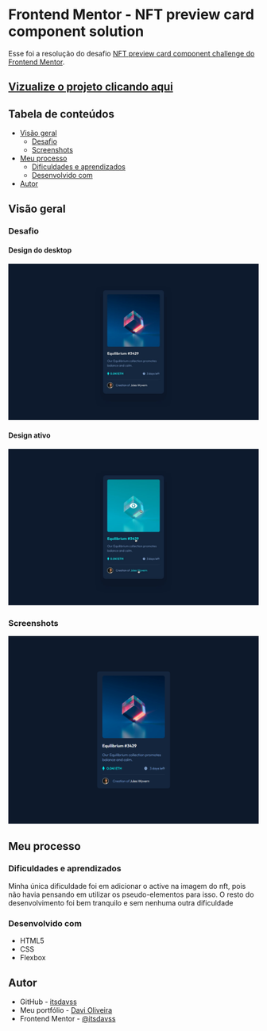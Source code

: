 # Frontend Mentor - NFT preview card component solution

Esse foi a resolução do desafio [NFT preview card component challenge do Frontend Mentor](https://www.frontendmentor.io/challenges/nft-preview-card-component-SbdUL_w0U).

## [Vizualize o projeto clicando aqui](https://itsdavss.github.io/nft-preview-card-component-main/) ##

## Tabela de conteúdos

- [Visão geral](#visão-geral)
  - [Desafio](#desafio)
  - [Screenshots](#screenshots)
- [Meu processo](#meu-processo)
  - [Dificuldades e aprendizados](#dificuldades-e-aprendizados)
  - [Desenvolvido com](#desenvolvido-com)
- [Autor](#autor)

## Visão geral

### Desafio

#### Design do desktop
![](design/desktop-design.jpg)

#### Design ativo
![](design/active-states.jpg)

### Screenshots

![](screenshots/design_desktop.png)

## Meu processo

### Dificuldades e aprendizados

Minha única dificuldade foi em adicionar o active na imagem do nft, pois não havia pensando em utilizar os pseudo-elementos para isso. O resto do desenvolvimento foi bem tranquilo e sem nenhuma outra dificuldade

### Desenvolvido com

- HTML5 
- CSS
- Flexbox

## Autor

- GitHub - [itsdavss](https://github.com/itsdavss)
- Meu portfólio - [Davi Oliveira](https://itsdavss.github.io/portfolio/)
- Frontend Mentor - [@itsdavss](https://www.frontendmentor.io/profile/itsdavss)
